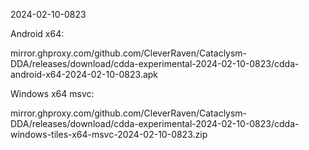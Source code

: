 2024-02-10-0823

Android x64:

mirror.ghproxy.com/github.com/CleverRaven/Cataclysm-DDA/releases/download/cdda-experimental-2024-02-10-0823/cdda-android-x64-2024-02-10-0823.apk

Windows x64 msvc:

mirror.ghproxy.com/github.com/CleverRaven/Cataclysm-DDA/releases/download/cdda-experimental-2024-02-10-0823/cdda-windows-tiles-x64-msvc-2024-02-10-0823.zip

